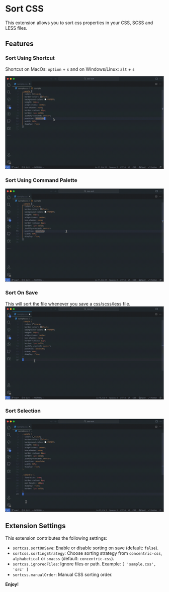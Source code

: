 # Sort CSS

This extension allows you to sort css properties in your CSS, SCSS and LESS files.

## Features

### Sort Using Shortcut
Shortcut on MacOs: `option` + `s` and on Windows/Linux: `alt` + `s`

![Sort Using Sortcut](images/sort_using_shortcut.gif)

### Sort Using Command Palette
![Sort Using Command Palette](images/sort_using_command_palette.gif) 

### Sort On Save
This will sort the file whenever you save a css/scss/less file.
![Sort On Save](images/sort_on_save.gif) 

### Sort Selection
![Sort Selection](images/sort_selection.gif) 

## Extension Settings
This extension contributes the following settings:

- `sortcss.sortOnSave`: Enable or disable sorting on save (default: `false`).
- `sortcss.sortingStrategy`: Choose sorting strategy from `concentric-css`, `alphabetical` or `smacss` (default: `concentric-css`).
- `sortcss.ignoredFiles`: Ignore files or path. Example: `[ 'sample.css', 'src' ]`
- `sortcss.manualOrder`: Manual CSS sorting order.

**Enjoy!**
